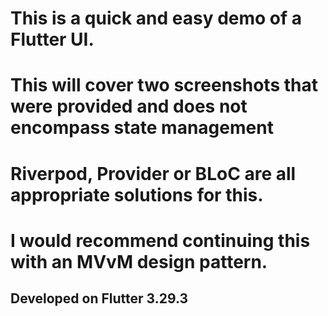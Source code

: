 # This is a quick and easy demo of a Flutter UI.
# This will cover two screenshots that were provided and does not encompass state management 
# Riverpod, Provider or BLoC are all appropriate solutions for this. 
# I would recommend continuing this with an MVvM design pattern.


## Developed on Flutter 3.29.3

